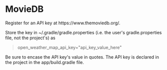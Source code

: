 # MovieDB
<p>Register for an API key at https://www.themoviedb.org/. </p>
<p>Store the key in ~/.gradle/gradle.properties (i.e. the user's gradle.properties file, not the project's) as <br>
    <blockquote>open_weather_map_api_key="api_key_value_here"</blockquote></p>
<p>Be sure to encase the API key's value in quotes. The API key is declared in the project in the app/build.gradle file.
